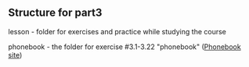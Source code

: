 ## Structure for part3

lesson - folder for exercises and practice while studying the course

phonebook - the folder for exercise #3.1-3.22 "phonebook" ([Phonebook site](https://phonebook-1oyz.onrender.com))
